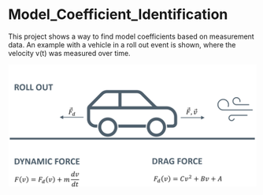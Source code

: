 # Model_Coefficient_Identification
This project shows a way to find model coefficients based on measurement data.
An example with a vehicle in a roll out event is shown, where the velocity v(t) was measured over time.

![Model Scheme](https://raw.githubusercontent.com/bueroingleuering/Model_Coefficient_Identification/main/Scheme.png)
